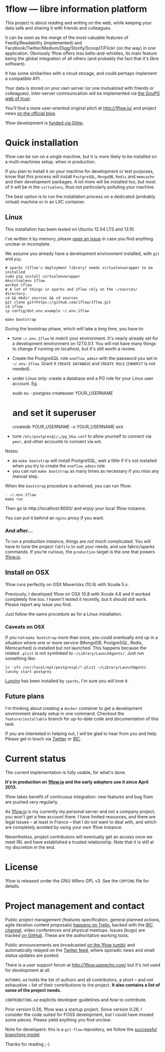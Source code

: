 


# 1flow — libre information platform

This project is about reading and writing on the web, while keeping your data safe and sharing it with friends and colleagues.

It can be seen as the merge of the most-valuable features of Feedly/Readability (implemented) and Facebook/Twitter/Medium/Digg/Storify/ScoopIT/Flickr (on the way) in one application. Obviously 1flow offers less bells-and-whistles, its main feature being the global integration of all others (and probably the fact that it's libre software).

It has some similarities with a cloud storage, and could perhaps implement a compatible API.

Your data is stored on your own server (or one mutualized with friends or colleagues). Inter-server communication will be implemented via [the GnuPG web of trust][kgpg].

You'll find a more user-oriented original pitch at http://1flow.io/ and project news [on the official blog][1blog].

1flow development is [funded via Gittip][gittip].



# Quick installation

1flow can be run on a single machine, but it is more likely to be installed on a multi-machines setup, when in production.

If you plan to install it on your machine for development or test purposes, know that this process will install `PostgreSQL`, `MongoDB`, `Redis` and `memcache` and their development packages. A lot more will be installed too, but most of it will be in the `virtualenv`, thus not particularly polluting your machine.

The best option is to run the installation process on a dedicated (probably virtual) machine or in an LXC container.



## Linux

This installation has been tested on Ubuntu 12.04 LTS and 13.10.

I've written it by memory, please [open an issue](issues/new) in case you find anything unclear or incomplete.

We assume you already have a development environment installed, with `git` and `pip`.

    # sparks (1flow's deployment library) needs virtualenvwrapper to be installed
    sudo pip install virtualenvwrapper
    mkvirtualenv 1flow
    workon 1flow
    # A lot of things in sparks and 1flow rely on the ~/sources/ directory.
    cd && mkdir sources && cd sources
    git clone git+https://github.com/1flow/1flow.git
    cd 1flow
    cp config/dot.env.example ~/.env.1flow

    make bootstrap

During the bootstrap phase, which *will* take a long time, you have to:

- tune `~/.env.1flow` to match your environment. It's nearly already set for
  a development environment on 127.0.0.1. You will not have many things to
  change if running on localhost, but it's still worth a review.
- Create the PostgreSQL role `oneflow_admin` with the password you set
  in `~/.env.1flow`. Grant it `CREATE DATABASE` and `CREATE ROLE`
  (`INHERIT` is not needed).
- under Linux only: create a database and a PG role for your Linux user account. Eg.

    sudo su - postgres
    createuser YOUR_USERNAME
    # and set it superuser
    createdb YOUR_USERNAME -o YOUR_USERNAME
    exit

- tune `/etc/postgresql/…/pg_hba.conf` to allow yourself to connect via `peer`, and other accounts to connect via `md5`.

Notes:

- as `make bootstrap` will install PostgreSQL, wait a little if it's not installed when you try to create the `oneflow_admin` role.
- you can run `make bootstrap` as many times as necessary if you miss any manual step.

When the `bootstrap` procedure is acheived, you can run 1flow:

	. ~/.env.1flow
    make run

Then go to http://localhost:8000/ and enjoy your local 1flow instance.

You can put it behind an `nginx` proxy if you want.



### And after…

To run a production instance, things are *not* much complicated. You will have to tune the project `fabfile` to suit your needs, and use fabric/sparks commands. If you're curious, the `production` target is the one that powers [1flow.io](http://1flow.io/).



## Install on OSX

1flow runs perfectly on OSX Mavericks (10.9) with Xcode 5.x.

Previously, I developed 1flow on OSX 10.8 with Xcode 4.6 and it worked completely fine too. I haven't tested it recently, but it should still work. Please report any issue you find.

Just follow the same procedure as for a Linux installation.



### Caveats on OSX

If you run `make bootstrap` more than once, you could eventually end up in a situation where one or more service (MongoDB, PostgreSQL, Redis, Memcached) is installed but not launched. This happens because the related `.plist` is not symlinked to `~/Library/LaunchAgents/`. Just run something like:

    ln -sfv /usr/local/opt/postgresql/*.plist ~/Library/LaunchAgents
    lunchy start postgres

[Lunchy](lunch) has been installed by `sparks`, I'm sure you will love it.



## Future plans

I'm thinking about creating a `docker` container to get a development environment already setup in one command. Checkout the `feature/installable` branch for up-to-date code and documentation of this task.

If you are interested in helping out, I will be glad to hear from you and help. Please get in touch via [Twitter](https://twitter.com/Karmak23) or [IRC][irc].



# Current status

The current implementation is fully usable, for what's done.

**It's in production on [1flow.io](http://1flow.io/) and the early adopters use it since April 2013.**

1flow takes benefit of continuous integration: new features and bug fixes are pushed very regularly.

As [1flow.io](http://1flow.io/) is my currently my personal server and not a company project, you won't get a free account there. I have limited resources, and there are legal issues – at least in France – that I do not want to deal with, and which are completely avoided by using your own 1flow instance.

Nevertheless, project contributors will eventually get an access once we meet IRL and have established a trusted relationship. Note that it is still at my discretion in the end.



# License

1flow is released under the GNU Affero GPL v3. See the `COPYING` file for details.



# Project management and contact

Public project management (features specification, general planned actions, agile iteration content proposals) [happens on Trello][trello], backed with the [IRC channel][irc], video conferences and physical meetups. Issues (bugs) are tracked [on GitHub][ghiss]. These are the authoritative working tools.

Public announcements are broadcasted [on the 1flow tumblr][tumblr] and automatically relayed on the [Twitter feed][twitter], where sporadic news and small status updates are posted.

There is a user support forum at http://1flow.userecho.com/ but it's not used for development at all.

`AUTHORS.md` holds the list of authors and all contributors, a short – and not exhaustive – list of their contributions to the project. **It also contains a list of some of the project needs.**

`CONTRIBUTING.md` explicits developer guidelines and *how* to contribute.

Prior version 0.26, 1flow was a startup project. Since version 0.26, I consider the code suited for FOSS development, but I could have missed some pieces. Please yield anything you find unclear.

Note for developers: this is a `git-flow` repository, we follow the [successful branching model](http://nvie.com/posts/a-successful-git-branching-model/).

Thanks for reading ;-)


  [lunch]: https://github.com/mperham/lunchy
  [gittip]: https://gittip.com/1flow/
  [ghiss]: https://github.com/1flow/1flow
  [1blog]: http://blog.1flow.io/
  [kgpg]: http://oliviercortes.com/principles-human-trusted-machines-distributed-network.html
  [twitter]: https://twitter.com/1flow_io
  [tumblr]: http://blog.1flow.io/
  [trello]: https://trello.com/b/lSR7Y6Vi/1flow-features-development
  [irc]: irc://chat.freenode.net/#1flow
